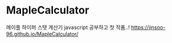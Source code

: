 # MapleCalculator

메이플 하이퍼 스탯 계산기
javascript 공부하고 첫 작품..!
https://jinsoo-96.github.io/MapleCalculator/
